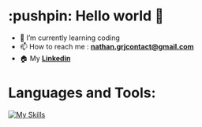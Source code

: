  <h1> :pushpin: Hello world 👋 </h1>

- :palm_tree: I’m currently learning coding
- 📫 How to reach me : <strong>nathan.grjcontact@gmail.com</strong>
- :house: My <strong><a href="https://www.linkedin.com/in/nathan-guerroudj-495747254/">Linkedin</a></strong>



<h1><strong>Languages and Tools:</strong></h1>



[![My Skills](https://skillicons.dev/icons?i=js,html,css,php,mysql,git,wordpress,figma&theme=light)](https://skillicons.dev)
